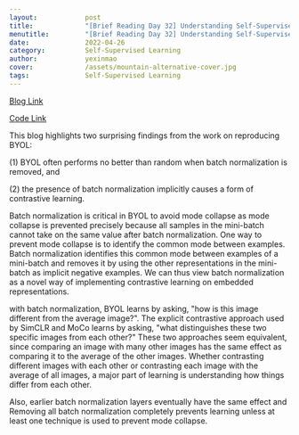 ```yaml
---
layout:            post
title:             "[Brief Reading Day 32] Understanding Self-Supervised and Contrastive Learning with \"Bootstrap Your Own Latent\" (BYOL)"
menutitle:         "[Brief Reading Day 32] Understanding Self-Supervised and Contrastive Learning with \"Bootstrap Your Own Latent\" (BYOL)"
date:              2022-04-26
category:          Self-Supervised Learning
author:            yexinmao
cover:             /assets/mountain-alternative-cover.jpg
tags:              Self-Supervised Learning
---
```


[Blog Link](https://generallyintelligent.ai/blog/2020-08-24-understanding-self-supervised-contrastive-learning/)

[Code Link](https://github.com/untitled-ai/self_supervised)

This blog highlights two surprising findings from the work on reproducing BYOL:

(1) BYOL often performs no better than random when batch normalization is removed, and

(2) the presence of batch normalization implicitly causes a form of contrastive learning.

Batch normalization is critical in BYOL to avoid mode collapse as mode collapse is prevented precisely because all samples in the mini-batch cannot take on the same value after batch normalization. One way to prevent mode collapse is to identify the common mode between examples. Batch normalization identifies this common mode between examples of a mini-batch and removes it by using the other representations in the mini-batch as implicit negative examples. We can thus view batch normalization as a novel way of implementing contrastive learning on embedded representations.

with batch normalization, BYOL learns by asking, "how is this image different from the average image?". The explicit contrastive approach used by SimCLR and MoCo learns by asking, "what distinguishes these two specific images from each other?" These two approaches seem equivalent, since comparing an image with many other images has the same effect as comparing it to the average of the other images. Whether contrasting different images with each other or contrasting each image with the average of all images, a major part of learning is understanding how things differ from each other.

Also, earlier batch normalization layers eventually have the same effect and Removing all batch normalization completely prevents learning unless at least one technique is used to prevent mode collapse.
